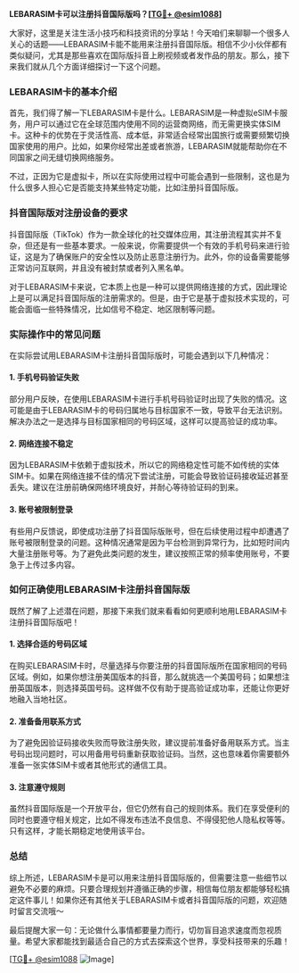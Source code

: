 **LEBARASIM卡可以注册抖音国际版吗？[[TG💪+ @esim1088](https://t.me/s/esim1088)]**

大家好，这里是关注生活小技巧和科技资讯的分享站！今天咱们来聊聊一个很多人关心的话题——LEBARASIM卡能不能用来注册抖音国际版。相信不少小伙伴都有类似疑问，尤其是那些喜欢在国际版抖音上刷视频或者发作品的朋友。那么，接下来我们就从几个方面详细探讨一下这个问题。

### LEBARASIM卡的基本介绍

首先，我们得了解一下LEBARASIM卡是什么。LEBARASIM是一种虚拟eSIM卡服务，用户可以通过它在全球范围内使用不同的运营商网络，而无需更换实体SIM卡。这种卡的优势在于灵活性高、成本低，非常适合经常出国旅行或需要频繁切换国家使用的用户。比如，如果你经常出差或者旅游，LEBARASIM就能帮助你在不同国家之间无缝切换网络服务。

不过，正因为它是虚拟卡，所以在实际使用过程中可能会遇到一些限制，这也是为什么很多人担心它是否能支持某些特定功能，比如注册抖音国际版。

### 抖音国际版对注册设备的要求

抖音国际版（TikTok）作为一款全球化的社交媒体应用，其注册流程其实并不复杂，但还是有一些基本要求。一般来说，你需要提供一个有效的手机号码来进行验证，这是为了确保账户的安全性以及防止恶意注册行为。此外，你的设备需要能够正常访问互联网，并且没有被封禁或者列入黑名单。

对于LEBARASIM卡来说，它本质上也是一种可以提供网络连接的方式，因此理论上是可以满足抖音国际版的注册需求的。但是，由于它是基于虚拟技术实现的，可能会面临一些特殊情况，比如信号不稳定、地区限制等问题。

### 实际操作中的常见问题

在实际尝试用LEBARASIM卡注册抖音国际版时，可能会遇到以下几种情况：

#### 1. 手机号码验证失败
部分用户反映，在使用LEBARASIM卡进行手机号码验证时出现了失败的情况。这可能是由于LEBARASIM卡的号码归属地与目标国家不一致，导致平台无法识别。解决办法之一是选择与目标国家相同的号码区域，这样可以提高验证的成功率。

#### 2. 网络连接不稳定
因为LEBARASIM卡依赖于虚拟技术，所以它的网络稳定性可能不如传统的实体SIM卡。如果在网络连接不佳的情况下尝试注册，可能会导致验证码接收延迟甚至丢失。建议在注册前确保网络环境良好，并耐心等待验证码的到来。

#### 3. 账号被限制登录
有些用户反馈说，即使成功注册了抖音国际版账号，但在后续使用过程中却遭遇了账号被限制登录的问题。这种情况通常是因为平台检测到异常行为，比如短时间内大量注册账号等。为了避免此类问题的发生，建议按照正常的频率使用账号，不要急于上传过多内容。

### 如何正确使用LEBARASIM卡注册抖音国际版

既然了解了上述潜在问题，那接下来我们就来看看如何更顺利地用LEBARASIM卡注册抖音国际版吧！

#### 1. 选择合适的号码区域
在购买LEBARASIM卡时，尽量选择与你要注册的抖音国际版所在国家相同的号码区域。例如，如果你想注册美国版本的抖音，那么就挑选一个美国号码；如果想注册英国版本，则选择英国号码。这样做不仅有助于提高验证成功率，还能让你更好地融入当地社区。

#### 2. 准备备用联系方式
为了避免因验证码接收失败而导致注册失败，建议提前准备好备用联系方式。当主号码出现问题时，可以用备用号码重新获取验证码。当然，这也意味着你需要额外准备一张实体SIM卡或者其他形式的通信工具。

#### 3. 注意遵守规则
虽然抖音国际版是一个开放平台，但它仍然有自己的规则体系。我们在享受便利的同时也要遵守相关规定，比如不得发布违法不良信息、不得侵犯他人隐私权等等。只有这样，才能长期稳定地使用该平台。

### 总结

综上所述，LEBARASIM卡是可以用来注册抖音国际版的，但需要注意一些细节以避免不必要的麻烦。只要合理规划并遵循正确的步骤，相信每位朋友都能够轻松搞定这件事儿！如果你还有其他关于LEBARASIM卡或者抖音国际版的问题，欢迎随时留言交流哦～

最后提醒大家一句：无论做什么事情都要量力而行，切勿盲目追求速度而忽视质量。希望大家都能找到最适合自己的方式去探索这个世界，享受科技带来的乐趣！

[[TG💪+ @esim1088](https://t.me/s/esim1088) ![Image](https://i.postimg.cc/4NQfJmqS/Snipaste-2025-05-13-00-14-12.png)]